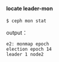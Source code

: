 #### locate leader-mon
```
$ ceph mon stat
```
output：
```
e2: monmap epoch
election epoch 14
leader 1 node2
```
